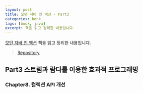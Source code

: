 ```yaml
---
layout: post
title: 모던 자바 인 액션 - Part3
categories: book
tags: [book, java]
excerpt: 책을 읽고 정리한 내용입니다.
---
```


[모던 자바 인 액션](https://www.yes24.com/Product/Goods/77125987) 책을 읽고 정리한 내용입니다.

> [Repository](https://github.com/pinstinct/java-in-action)

## Part3 스트림과 람다를 이용한 효과적 프로그래밍

### Chapter8. 컬렉션 API 개선

